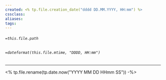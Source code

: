 ```yaml
---
created: <% tp.file.creation_date("dddd DD.MM.YYYY, HH:mm") %>
cssclass:
aliases:
tags:
---
```

###### `=this.file.path`
###### `=dateformat(this.file.mtime, "DDDD, HH:mm")`
---
<% tp.file.rename(tp.date.now("YYYY MM DD HHmm SS")) -%>

